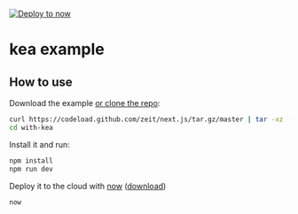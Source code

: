 [![Deploy to now](https://deploy.now.sh/static/button.svg)](https://deploy.now.sh/?repo=https://github.com/zeit/next.js/tree/master/examples/with-kea)

# kea example

## How to use

Download the example [or clone the repo](https://github.com/zeit/next.js):

```bash
curl https://codeload.github.com/zeit/next.js/tar.gz/master | tar -xz --strip=2 next.js-master/examples/with-kea
cd with-kea
```

Install it and run:

```bash
npm install
npm run dev
```

Deploy it to the cloud with [now](https://zeit.co/now) ([download](https://zeit.co/download))

```bash
now
```

